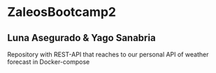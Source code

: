 # ZaleosBootcamp2

## Luna Asegurado & Yago Sanabria

Repository with REST-API that reaches to our personal API of weather forecast in Docker-compose
